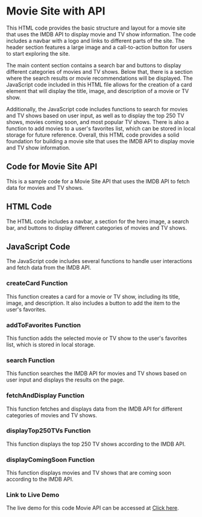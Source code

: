 # Movie Site with API

This HTML code provides the basic structure and layout for a movie site that uses the IMDB API to display movie and TV show information. The code includes a navbar with a logo and links to different parts of the site. The header section features a large image and a call-to-action button for users to start exploring the site. 

The main content section contains a search bar and buttons to display different categories of movies and TV shows. Below that, there is a section where the search results or movie recommendations will be displayed. The JavaScript code included in this HTML file allows for the creation of a card element that will display the title, image, and description of a movie or TV show. 

Additionally, the JavaScript code includes functions to search for movies and TV shows based on user input, as well as to display the top 250 TV shows, movies coming soon, and most popular TV shows. There is also a function to add movies to a user's favorites list, which can be stored in local storage for future reference. Overall, this HTML code provides a solid foundation for building a movie site that uses the IMDB API to display movie and TV show information.

## **Code for Movie Site API**

This is a sample code for a Movie Site API that uses the IMDB API to fetch data for movies and TV shows.

## **HTML Code**

The HTML code includes a navbar, a section for the hero image, a search bar, and buttons to display different categories of movies and TV shows.

## **JavaScript Code**

The JavaScript code includes several functions to handle user interactions and fetch data from the IMDB API.

### **createCard Function**

This function creates a card for a movie or TV show, including its title, image, and description. It also includes a button to add the item to the user's favorites.

### **addToFavorites Function**

This function adds the selected movie or TV show to the user's favorites list, which is stored in local storage.

### **search Function**

This function searches the IMDB API for movies and TV shows based on user input and displays the results on the page.

### **fetchAndDisplay Function**

This function fetches and displays data from the IMDB API for different categories of movies and TV shows.

### **displayTop250TVs Function**

This function displays the top 250 TV shows according to the IMDB API.

### **displayComingSoon Function**

This function displays movies and TV shows that are coming soon according to the IMDB API.

### **Link to Live Demo**

The live demo for this code Movie API can be accessed at [Click here](https://mikiyaas.github.io/imdb-API-/).
